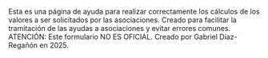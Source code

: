 Esta es una página de ayuda para realizar correctamente los cálculos de los valores a ser solicitados por las asociaciones.
Creado para facilitar la tramitación de las ayudas a asociaciones y evitar errores comunes. 
ATENCIÓN: Este formulario NO ES OFICIAL.
Creado por Gabriel Díaz-Regañón en 2025.
